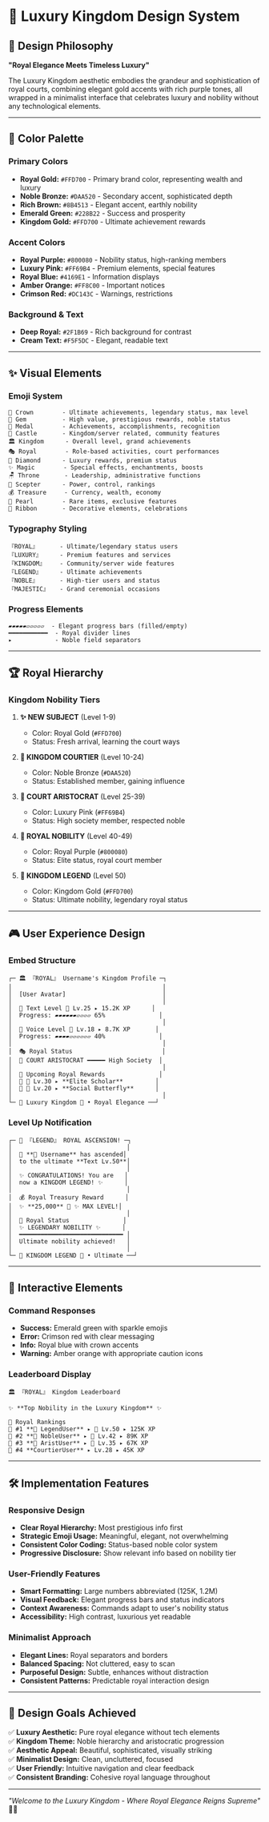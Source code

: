 # 🏰 Luxury Kingdom Design System

## 🎨 **Design Philosophy**
**"Royal Elegance Meets Timeless Luxury"**

The Luxury Kingdom aesthetic embodies the grandeur and sophistication of royal courts, combining elegant gold accents with rich purple tones, all wrapped in a minimalist interface that celebrates luxury and nobility without any technological elements.

---

## 🌈 **Color Palette**

### Primary Colors
- **Royal Gold:** `#FFD700` - Primary brand color, representing wealth and luxury
- **Noble Bronze:** `#DAA520` - Secondary accent, sophisticated depth  
- **Rich Brown:** `#8B4513` - Elegant accent, earthly nobility
- **Emerald Green:** `#228B22` - Success and prosperity
- **Kingdom Gold:** `#FFD700` - Ultimate achievement rewards

### Accent Colors  
- **Royal Purple:** `#800080` - Nobility status, high-ranking members
- **Luxury Pink:** `#FF69B4` - Premium elements, special features
- **Royal Blue:** `#4169E1` - Information displays
- **Amber Orange:** `#FF8C00` - Important notices
- **Crimson Red:** `#DC143C` - Warnings, restrictions

### Background & Text
- **Deep Royal:** `#2F1B69` - Rich background for contrast
- **Cream Text:** `#F5F5DC` - Elegant, readable text

---

## ✨ **Visual Elements**

### Emoji System
```
👑 Crown        - Ultimate achievements, legendary status, max level
💎 Gem          - High value, prestigious rewards, noble status  
🏅 Medal        - Achievements, accomplishments, recognition
🏰 Castle       - Kingdom/server related, community features
🏛️ Kingdom      - Overall level, grand achievements
🎭 Royal        - Role-based activities, court performances
💍 Diamond      - Luxury rewards, premium status
✨ Magic        - Special effects, enchantments, boosts
🪑 Throne       - Leadership, administrative functions
🔱 Scepter      - Power, control, rankings
💰 Treasure     - Currency, wealth, economy
🦪 Pearl        - Rare items, exclusive features
🎀 Ribbon       - Decorative elements, celebrations
```

### Typography Styling
```
『ROYAL』      - Ultimate/legendary status users
『LUXURY』     - Premium features and services  
『KINGDOM』    - Community/server wide features
『LEGEND』     - Ultimate achievements
『NOBLE』      - High-tier users and status
『MAJESTIC』   - Grand ceremonial occasions
```

### Progress Elements
```
▰▰▰▰▰▱▱▱▱▱  - Elegant progress bars (filled/empty)
━━━━━━━━━━━  - Royal divider lines
▸            - Noble field separators
```

---

## 🏆 **Royal Hierarchy**

### Kingdom Nobility Tiers
1. **✨ NEW SUBJECT** (Level 1-9)
   - Color: Royal Gold (`#FFD700`)
   - Status: Fresh arrival, learning the court ways

2. **💎 KINGDOM COURTIER** (Level 10-24)  
   - Color: Noble Bronze (`#DAA520`)
   - Status: Established member, gaining influence

3. **🏅 COURT ARISTOCRAT** (Level 25-39)
   - Color: Luxury Pink (`#FF69B4`) 
   - Status: High society member, respected noble

4. **💍 ROYAL NOBILITY** (Level 40-49)
   - Color: Royal Purple (`#800080`)
   - Status: Elite status, royal court member

5. **👑 KINGDOM LEGEND** (Level 50)
   - Color: Kingdom Gold (`#FFD700`)
   - Status: Ultimate nobility, legendary royal status

---

## 🎮 **User Experience Design**

### Embed Structure
```
┌─ 🏛️ 『ROYAL』 Username's Kingdom Profile ─┐
│                                          │
│  [User Avatar]                           │
│                                          │
│  📜 Text Level 🏅 Lv.25 ▸ 15.2K XP      │
│  Progress: ▰▰▰▰▰▰▱▱▱▱ 65%               │
│                                          │
│  🎤 Voice Level 💎 Lv.18 ▸ 8.7K XP       │ 
│  Progress: ▰▰▰▰▱▱▱▱▱▱ 40%               │
│                                          │
│  🎭 Royal Status                         │
│  🏅 COURT ARISTOCRAT ━━━━━ High Society  │
│                                          │
│  💍 Upcoming Royal Rewards               │
│  📜 🏅 Lv.30 ▸ **Elite Scholar**         │
│  🎤 💎 Lv.20 ▸ **Social Butterfly**      │
│                                          │
└─ 🏰 Luxury Kingdom 🏰 • Royal Elegance ──┘
```

### Level Up Notification
```
┌─ 👑 『LEGEND』 ROYAL ASCENSION! ─┐
│                                │
│  👑 **💍 Username** has ascended│
│  to the ultimate **Text Lv.50**│
│                                │
│  ✨ CONGRATULATIONS! You are   │
│  now a KINGDOM LEGEND! ✨      │
│                                │
│  💰 Royal Treasury Reward      │
│  ✨ **25,000** 👑 ✨ MAX LEVEL!│
│                                │
│  👑 Royal Status               │
│  ✨ LEGENDARY NOBILITY ✨      │
│  ━━━━━━━━━━━━━━━━━━━━━━━━━━━━━ │
│  Ultimate nobility achieved!   │
│                                │
└─ 👑 KINGDOM LEGEND 👑 • Ultimate ──┘
```

---

## 💫 **Interactive Elements**

### Command Responses
- **Success:** Emerald green with sparkle emojis
- **Error:** Crimson red with clear messaging  
- **Info:** Royal blue with crown accents
- **Warning:** Amber orange with appropriate caution icons

### Leaderboard Display
```
🏛️ 『ROYAL』 Kingdom Leaderboard

✨ **Top Nobility in the Luxury Kingdom** ✨

🔱 Royal Rankings
👑 #1 **💍 LegendUser** ▸ 👑 Lv.50 ▸ 125K XP
💍 #2 **🏅 NobleUser** ▸ 🏅 Lv.42 ▸ 89K XP  
🏅 #3 **💎 AristUser** ▸ 💎 Lv.35 ▸ 67K XP
💎 #4 **CourtierUser** ▸ Lv.28 ▸ 45K XP
```

---

## 🛠️ **Implementation Features**

### Responsive Design
- **Clear Royal Hierarchy:** Most prestigious info first
- **Strategic Emoji Usage:** Meaningful, elegant, not overwhelming
- **Consistent Color Coding:** Status-based noble color system
- **Progressive Disclosure:** Show relevant info based on nobility tier

### User-Friendly Features
- **Smart Formatting:** Large numbers abbreviated (125K, 1.2M)
- **Visual Feedback:** Elegant progress bars and status indicators
- **Context Awareness:** Commands adapt to user's nobility status
- **Accessibility:** High contrast, luxurious yet readable

### Minimalist Approach
- **Elegant Lines:** Royal separators and borders
- **Balanced Spacing:** Not cluttered, easy to scan
- **Purposeful Design:** Subtle, enhances without distraction
- **Consistent Patterns:** Predictable royal interaction design

---

## 🎯 **Design Goals Achieved**

✅ **Luxury Aesthetic:** Pure royal elegance without tech elements  
✅ **Kingdom Theme:** Noble hierarchy and aristocratic progression  
✅ **Aesthetic Appeal:** Beautiful, sophisticated, visually striking  
✅ **Minimalist Design:** Clean, uncluttered, focused  
✅ **User Friendly:** Intuitive navigation and clear feedback  
✅ **Consistent Branding:** Cohesive royal language throughout  

---

*"Welcome to the Luxury Kingdom - Where Royal Elegance Reigns Supreme"* 👑✨